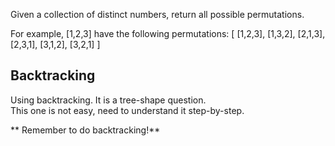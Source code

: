 Given a collection of distinct numbers, return all possible permutations.

For example,
[1,2,3] have the following permutations:
	[
	  [1,2,3],
	  [1,3,2],
	  [2,1,3],
	  [2,3,1],
	  [3,1,2],
	  [3,2,1]
	]

## Backtracking

Using backtracking. It is a tree-shape question.  
This one is not easy, need to understand it step-by-step.

** Remember to do backtracking!**